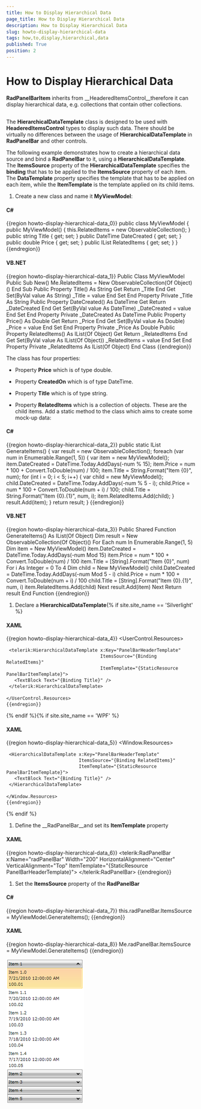 ```yaml
---
title: How to Display Hierarchical Data
page_title: How to Display Hierarchical Data
description: How to Display Hierarchical Data
slug: howto-display-hierarchical-data
tags: how,to,display,hierarchical,data
published: True
position: 2
---
```


# How to Display Hierarchical Data



__RadPanelBarItem__ inherits from __HeaderedItemsControl__therefore it can display hierarchical data, e.g. collections that contain other collections.
		

## 

The __HierarchicalDataTemplate__ class is designed to be used with __HeaderedItemsControl__ types to display such data. There should be virtually no differences between the usage of __HierarchicalDataTemplate__ in __RadPanelBar__ and other controls.
				

The following example demonstrates how to create a hierarchical data source and bind a __RadPanelBar__ to it, using a __HierarchicalDataTemplate__. The __ItemsSource__ property of the __HierarchicalDataTemplate__ specifies the __binding__ that has to be applied to the __ItemsSource__ property of each item. The __DataTemplate__ property specifies the template that has to be applied on each item, while the __ItemTemplate__ is the template applied on its child items.
				

1. Create a new class and name it __MyViewModel__:
					  

#### __C#__

{{region howto-display-hierarchical-data_0}}
	public class MyViewModel
	 {
	  public MyViewModel()
	  {
	   this.RelatedItems = new ObservableCollection<object>();
	  }
	  public string Title { get; set; }
	  public DateTime DateCreated { get; set; }
	  public double Price { get; set; }
	  public IList<object> RelatedItems { get; set; }
	 }
	{{endregion}}



#### __VB.NET__

{{region howto-display-hierarchical-data_1}}
	Public Class MyViewModel
	 Public Sub New()
	  Me.RelatedItems = New ObservableCollection(Of Object)()
	 End Sub
	 Public Property Title() As String
	  Get
	   Return _Title
	  End Get
	  Set(ByVal value As String)
	   _Title = value
	  End Set
	 End Property
	 Private _Title As String
	 Public Property DateCreated() As DateTime
	  Get
	   Return _DateCreated
	  End Get
	  Set(ByVal value As DateTime)
	   _DateCreated = value
	  End Set
	 End Property
	 Private _DateCreated As DateTime
	 Public Property Price() As Double
	  Get
	   Return _Price
	  End Get
	  Set(ByVal value As Double)
	   _Price = value
	  End Set
	 End Property
	 Private _Price As Double
	 Public Property RelatedItems() As IList(Of Object)
	  Get
	   Return _RelatedItems
	  End Get
	  Set(ByVal value As IList(Of Object))
	   _RelatedItems = value
	  End Set
	 End Property
	 Private _RelatedItems As IList(Of Object)
	End Class
	{{endregion}}

The class has four properties:
						  

* Property __Price__ which is of type double.
								  

* Property __CreatedOn__ which is of type DateTime.
								  

* Property __Title__ which is of type string.
								  

* Property __RelatedItems__ which is a collection of objects. These are the child items.
								  Add a static method to the class which aims to create some mock-up data:

#### __C#__

{{region howto-display-hierarchical-data_2}}
	public static IList<object> GenerateItems()
	{
	 var result = new ObservableCollection<object>();
	 foreach (var num in Enumerable.Range(1, 5))
	 {
	  var item = new MyViewModel();
	  item.DateCreated = DateTime.Today.AddDays(-num % 15);
	  item.Price = num * 100 + Convert.ToDouble(num) / 100;
	  item.Title = String.Format("Item {0}", num);
	  for (int i = 0; i < 5; i++)
	  {
	   var child = new MyViewModel();
	   child.DateCreated = DateTime.Today.AddDays(-num % 5 - i);
	   child.Price = num * 100 + Convert.ToDouble(num + i) / 100;
	   child.Title = String.Format("Item {0}.{1}", num, i);
	   item.RelatedItems.Add(child);
	  }
	  result.Add(item);
	 }
	 return result;
	}
	{{endregion}}



#### __VB.NET__

{{region howto-display-hierarchical-data_3}}
	Public Shared Function GenerateItems() As IList(Of Object)
	 Dim result = New ObservableCollection(Of Object)()
	 For Each num In Enumerable.Range(1, 5)
	  Dim item = New MyViewModel()
	  item.DateCreated = DateTime.Today.AddDays(-num Mod 15)
	  item.Price = num * 100 + Convert.ToDouble(num) / 100
	  item.Title = [String].Format("Item {0}", num)
	  For i As Integer = 0 To 4
	   Dim child = New MyViewModel()
	   child.DateCreated = DateTime.Today.AddDays(-num Mod 5 - i)
	   child.Price = num * 100 + Convert.ToDouble(num + i) / 100
	   child.Title = [String].Format("Item {0}.{1}", num, i)
	   item.RelatedItems.Add(child)
	  Next
	  result.Add(item)
	 Next
	 Return result
	End Function
	{{endregion}}



1. Declare a __HierarchicalDataTemplate__{% if site.site_name == 'Silverlight' %}

#### __XAML__

{{region howto-display-hierarchical-data_4}}
	<UserControl.Resources>
	 <DataTemplate x:Key="PanelBarItemTemplate">
	  <StackPanel>
	   <TextBlock Text="{Binding Title}"/>
	   <TextBlock Text="{Binding DateCreated}"/>
	   <TextBlock Text="{Binding Price}"/>
	  </StackPanel>
	 </DataTemplate>
	
	 <telerik:HierarchicalDataTemplate x:Key="PanelBarHeaderTemplate"
	                                   ItemsSource="{Binding RelatedItems}"
	                                   ItemTemplate="{StaticResource PanelBarItemTemplate}">
	   <TextBlock Text="{Binding Title}" />
	 </telerik:HierarchicalDataTemplate>
	
	</UserControl.Resources>
	{{endregion}}

{% endif %}{% if site.site_name == 'WPF' %}

#### __XAML__

{{region howto-display-hierarchical-data_5}}
	<Window.Resources>
	 <DataTemplate x:Key="PanelBarItemTemplate">
	  <StackPanel>
	   <TextBlock Text="{Binding Title}"/>
	   <TextBlock Text="{Binding DateCreated}"/>
	   <TextBlock Text="{Binding Price}"/>
	  </StackPanel>
	 </DataTemplate>
	
	 <HierarchicalDataTemplate x:Key="PanelBarHeaderTemplate"
	                           ItemsSource="{Binding RelatedItems}"
	                           ItemTemplate="{StaticResource PanelBarItemTemplate}">
	   <TextBlock Text="{Binding Title}" />
	 </HierarchicalDataTemplate>
	
	</Window.Resources>
	{{endregion}}

{% endif %}

1. Define the __RadPanelBar__and set its __ItemTemplate__ property
					  

#### __XAML__

{{region howto-display-hierarchical-data_6}}
	<telerik:RadPanelBar x:Name="radPanelBar" Width="200" 
	                               HorizontalAlignment="Center" VerticalAlignment="Top"
	                               ItemTemplate="{StaticResource PanelBarHeaderTemplate}">
	</telerik:RadPanelBar>
	{{endregion}}



1. Set the __ItemsSource__ property of the __RadPanelBar__

#### __C#__

{{region howto-display-hierarchical-data_7}}
	this.radPanelBar.ItemsSource = MyViewModel.GenerateItems();
	{{endregion}}



#### __XAML__

{{region howto-display-hierarchical-data_8}}
	Me.radPanelBar.ItemsSource = MyViewModel.GenerateItems()
	{{endregion}}

![](images/PanelBar_HierarchicalData.png)
